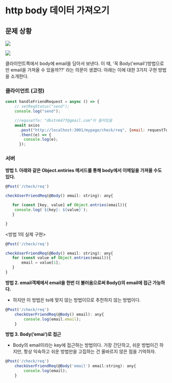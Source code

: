 # http body 데이터 가져오기

## 문제 상황
![](https://images.velog.io/images/dbstn1325/post/3bcb0382-ea7c-4666-86c5-9725b25b4e42/image.png)

![](https://images.velog.io/images/dbstn1325/post/662c0093-f3a2-4580-adac-bc4947c8dfa7/image.png)


클라이언트쪽에서 body에 email을 담아서 보낸다. 이 때, ‘꼭 Body('email')방법으로만 email을 가져올 수 있을까??’  라는 의문이 생겼다. 아래는 이에 대한 3가지 구현 방법을 소개한다.



### **클라이언트 (고정)**

```jsx
const handleFriendRequest = async () => {
    // setReqStatus("send");
    console.log("send");

    //requsetTo: "dbstn6477@gmail.com"이 들어있음
    await axios
      .post("http://localhost:3001/mypage/check/req", {email: requestTo}, {})
      .then((e) => {
        console.log(e);
      });
```

### **서버**

**방법 1. 아래와 같은 Object.entiries 메서드를 통해 body에서 이메일을 가져올 수도 있다.**

```jsx
@Post('/check/req')

checkUserFriendReq(@Body() email: string): any{

   for (const [key, value] of Object.entries(email)){
	console.log(`${key}: ${value}`);
   }

}
```

<방법 1의 실제 구현>

```jsx
@Post('/check/req')

checkUserFriendReq(@Body() email: string): any{
   for (const value of Object.entries(email)){
       email = value[1];
   }
}

```

**방법 2. email객체에서 email을 한번 더 불러옴으로써 Body()의 email에 접근 가능하다.** 

- 하지만 이 방법은 ts에 맞지 않는 방법이므로 추천하지 않는 방법이다.

```jsx
@Post('/check/req')
    checkUserFriendReq(@Body() email): any{
        console.log(email.email);
    }
```

**방법 3. Body(’emai’)로 접근**

- Body의 email이라는 key에 접근하는 방법이다. 가장 간단하고, 쉬운 방법이긴 하지만, 항상 익숙하고 쉬운 방법만을 고집하는 건 올바르지 않은 점을 기억하자.

```jsx
@Post('/check/req')
    checkUserFriendReq(@Body('email') email:string): any{
        console.log(email);
    }
```
